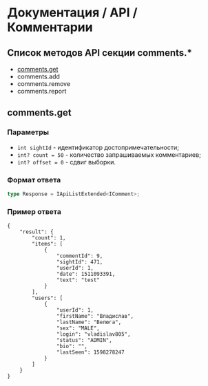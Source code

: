 # Документация / API / Комментарии
## Список методов API секции comments.*
* [comments.get](#commentsget)
* comments.add
* comments.remove
* comments.report

## comments.get
### Параметры
* `int sightId` - идентификатор достопримечательности;
* `int? count = 50` - количество запрашиваемых комментариев;
* `int? offset = 0` - сдвиг выборки.

### Формат ответа
```ts
type Response = IApiListExtended<IComment>;
```

### Пример ответа
```json5
{
    "result": {
        "count": 1,
        "items": [
            {
                "commentId": 9,
                "sightId": 471,
                "userId": 1,
                "date": 1511093391,
                "text": "test"
            }
        ],
        "users": [
            {
                "userId": 1,
                "firstName": "Владислав",
                "lastName": "Велюга",
                "sex": "MALE",
                "login": "vladislav805",
                "status": "ADMIN",
                "bio": "",
                "lastSeen": 1598278247
            }
        ]
    }
}
```
